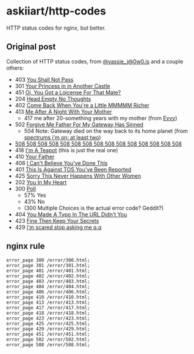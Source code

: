 # askiiart/http-codes

HTTP status codes for nginx, but better.

## Original post

Collection of HTTP status codes, from [@yassie_j@0w0.is](https://0w0.is/yassie_j) and a couple others:

- 403 [You Shall Not Pass](https://0w0.is/notice/AZpeq9kdiVbKocpo0m)
- 301 [Your Princess in in Another Castle](https://0w0.is/notice/AZpfAtcGtx1gr4oHVg)
- 451 [Oi, You Got a Loicense For That Mate?](https://0w0.is/notice/AZpfQAPElAI5GszkAa)
- 204 [Head Empty No Thoughts](https://0w0.is/notice/AZpfdFJboofeGHbCUa)
- 402 [Come Back When You're a Little MMMMM Richer](https://0w0.is/notice/AZpfvcOck8SL3fhmwS)
- 413 [Me After A Night With Your Mother](https://0w0.is/notice/AZpgMXPNObkTPJtSKW)
  - 417 me after 20-something years with my mother (from [Evvy](https://tech.lgbt/@pierogiburo/111076180358295709))
- 502 [Forgive Me Father For My Gateway Has Sinned](https://0w0.is/notice/AZpgs0f6gIa775G4DQ)
  - 504 Note: Gateway died on the way back to its home planet (from [spectrums i'm on: at least two](https://realworldsunny.name/notes/9k8j3jo5hf))
- [508 508 508 508 508 508 508 508 508 508 508 508 508 508 508](https://0w0.is/notice/AZph3gHkGe5BOHtdJo)
- 418 [I'm A Teapot](https://0w0.is/notice/AZph69mBakLHR0JbVY)
    (this is just the real one)
- 410 [Your Father](https://0w0.is/notice/AZphDH230s43xu7zxQ)
- 406 [I Can't Believe You've Done This](https://0w0.is/notice/AZphGgRsyF6Zf8q71c)
- 401 [This Is Against TOS You've Been
    Reported](https://0w0.is/notice/AZphX4T5R1ksn5DPxA)
- 425 [Sorry This Never Happens With Other
    Women](https://0w0.is/notice/AZphi280TWwAicaBVI)
- 202 [You In My Heart](https://0w0.is/notice/AZpiODVUYkViAigMfA)
- 300 [Poll](https://0w0.is/notice/AZpicIzowoUZFaaPdg)
  - 57% Yes
  - 43% No
  - (300 Multiple Choices is the actual error code? Geddit?)
- 404 [You Made A Typo In The URL Didn't You](https://0w0.is/notice/AZpik5MrV9JpId4cTI)
- 423 [Fine Then Keep Your Secrets](https://0w0.is/notice/AZpj18ZUqKTa9u78Pg)
- 429 [i'm scared stop asking me q.q](https://meow.woem.cat/notes/9lgiyx2aahggxb4d)

## nginx rule

```nginx
error_page 300 /error/300.html;
error_page 301 /error/301.html;
error_page 401 /error/401.html;
error_page 402 /error/402.html;
error_page 403 /error/403.html;
error_page 404 /error/404.html;
error_page 406 /error/406.html;
error_page 410 /error/410.html;
error_page 413 /error/413.html;
error_page 417 /error/417.html;
error_page 418 /error/418.html;
error_page 423 /error/423.html;
error_page 425 /error/425.html;
error_page 429 /error/429.html;
error_page 451 /error/451.html;
error_page 502 /error/502.html;
error_page 508 /error/508.html;
```
